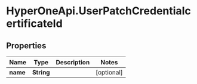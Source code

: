 # HyperOneApi.UserPatchCredentialcertificateId

## Properties

Name | Type | Description | Notes
------------ | ------------- | ------------- | -------------
**name** | **String** |  | [optional] 


